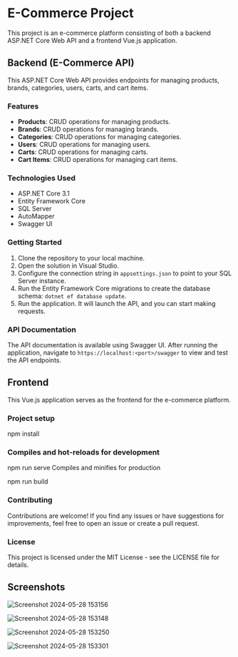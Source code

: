 # E-Commerce Project

This project is an e-commerce platform consisting of both a backend ASP.NET Core Web API and a frontend Vue.js application.

## Backend (E-Commerce API)

This ASP.NET Core Web API provides endpoints for managing products, brands, categories, users, carts, and cart items.

### Features

- **Products**: CRUD operations for managing products.
- **Brands**: CRUD operations for managing brands.
- **Categories**: CRUD operations for managing categories.
- **Users**: CRUD operations for managing users.
- **Carts**: CRUD operations for managing carts.
- **Cart Items**: CRUD operations for managing cart items.

### Technologies Used

- ASP.NET Core 3.1
- Entity Framework Core
- SQL Server
- AutoMapper
- Swagger UI

### Getting Started

1. Clone the repository to your local machine.
2. Open the solution in Visual Studio.
3. Configure the connection string in `appsettings.json` to point to your SQL Server instance.
4. Run the Entity Framework Core migrations to create the database schema: `dotnet ef database update`.
5. Run the application. It will launch the API, and you can start making requests.

### API Documentation

The API documentation is available using Swagger UI. After running the application, navigate to `https://localhost:<port>/swagger` to view and test the API endpoints.

## Frontend

This Vue.js application serves as the frontend for the e-commerce platform.

### Project setup
npm install

### Compiles and hot-reloads for development
npm run serve
Compiles and minifies for production


npm run build

### Contributing
Contributions are welcome! If you find any issues or have suggestions for improvements, feel free to open an issue or create a pull request.

### License
This project is licensed under the MIT License - see the LICENSE file for details.

## Screenshots

![Screenshot 2024-05-28 153156](https://github.com/naordabush/ecommerce-csharp-vue.js/assets/65256155/6248f8b3-f473-4a4d-a5fc-d2bb6d5fc749)

![Screenshot 2024-05-28 153148](https://github.com/naordabush/ecommerce-csharp-vue.js/assets/65256155/41747790-8953-4cd0-8350-d565dc79fb99)

![Screenshot 2024-05-28 153250](https://github.com/naordabush/ecommerce-csharp-vue.js/assets/65256155/fd0391aa-841d-4c81-a682-62f5dc5139ba)

![Screenshot 2024-05-28 153301](https://github.com/naordabush/ecommerce-csharp-vue.js/assets/65256155/9d29500f-1871-45ea-be75-2709876ed020)












